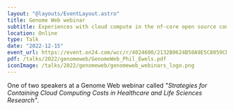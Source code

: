 ```yaml
---
layout: "@layouts/EventLayout.astro"
title: Genome Web webinar
subtitle: Experiences with cloud compute in the nf-core open source community
location: Online
type: Talk
date: "2022-12-15"
event_url: https://event.on24.com/wcc/r/4024600/2132B0624B50A9E5C8059CD5B2F2F176
pdf: /talks/2022/genomeweb/GenomeWeb_Phil_Ewels.pdf
iconImage: /talks/2022/genomeweb/genomeweb_webinars_logo.png
---
```


One of two speakers at a Genome Web webinar called _"Strategies for Containing Cloud Computing Costs in Healthcare and Life Sciences Research"_.
